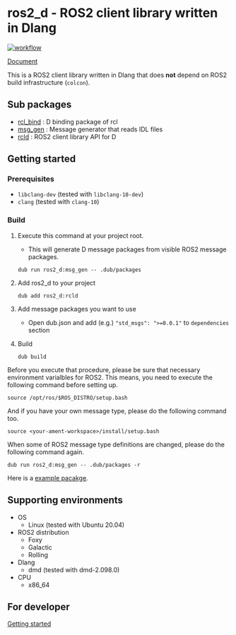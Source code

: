 # ros2_d - ROS2 client library written in Dlang

[![workflow](https://github.com/nonanonno/ros2_d/actions/workflows/workflow.yml/badge.svg?branch=main)](https://github.com/nonanonno/ros2_d/actions/workflows/workflow.yml)

[Document](https://nonanonno.github.io/ros2_d/)

This is a ROS2 client library written in Dlang that does **not** depend on ROS2 build infrastructure (`colcon`).

## Sub packages

- [rcl_bind](rcl_bind) : D binding package of rcl
- [msg_gen](msg_gen) : Message generator that reads IDL files
- [rcld](rcld) : ROS2 client library API for D

## Getting started
### Prerequisites

- `libclang-dev` (tested with `libclang-10-dev`)
- `clang` (tested with `clang-10`)

### Build

1. Execute this command at your project root.
    - This will generate D message packages from visible ROS2 message packages.

    ```shell
    dub run ros2_d:msg_gen -- .dub/packages
    ```

2. Add ros2_d to your project

    ```shell
    dub add ros2_d:rcld
    ```

3. Add message packages you want to use
    - Open dub.json and add (e.g.) `"std_msgs": ">=0.0.1"` to `dependencies` section

4. Build

    ```shell
    dub build
    ```

Before you execute that procedure, please be sure that necessary environment varialbles for ROS2. This means, you need to execute the following command before setting up.

```shell
source /opt/ros/$ROS_DISTRO/setup.bash
```

And if you have your own message type, please do the following command too.

```shell
source <your-ament-workspace>/install/setup.bash
```

When some of ROS2 message type definitions are changed, please do the following command again.

```shell
dub run ros2_d:msg_gen -- .dub/packages -r
```

Here is a [example pacakge](example).

## Supporting environments

- OS
    - Linux (tested with Ubuntu 20.04)
- ROS2 distribution
    - Foxy
    - Galactic
    - Rolling
- Dlang
    - dmd (tested with dmd-2.098.0)
- CPU
    - x86_64

## For developer

[Getting started](doc/develop.md)
